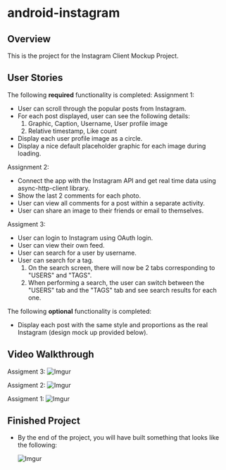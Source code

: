 # android-instagram

## Overview

This is the project for the Instagram Client Mockup Project. 


## User Stories
The following **required** functionality is completed:
Assignment 1: 
* User can scroll through the popular posts from Instagram.
* For each post displayed, user can see the following details: 
  1. Graphic, Caption, Username, User profile image
  2. Relative timestamp, Like count
* Display each user profile image as a circle.
* Display a nice default placeholder graphic for each image during loading.

Assignment 2:
* Connect the app with the Instagram API and get real time data using async-http-client library.
* Show the last 2 comments for each photo.
* User can view all comments for a post within a separate activity.
* User can share an image to their friends or email to themselves.

Assigment 3:
* User can login to Instagram using OAuth login.
* User can view their own feed.
* User can search for a user by username.
* User can search for a tag.
  1. On the search screen, there will now be 2 tabs corresponding to "USERS" and "TAGS".
  2. When performing a search, the user can switch between the "USERS" tab and the "TAGS" tab and see search results for each one.

The following **optional** functionality is completed:
* Display each post with the same style and proportions as the real Instagram (design mock up provided below).


## Video Walkthrough 

Assigment 3: 
![Imgur](http://i.imgur.com/dxLxOW8.gif)

Assigment 2:
![Imgur](http://i.imgur.com/Z696aiD.gif)

Assigment 1:
![Imgur](http://i.imgur.com/fEeC37e.gif)

## Finished Project
* By the end of the project, you will have built something that looks like the following:

  ![Imgur](http://i.imgur.com/4SWlsQA.gif)
